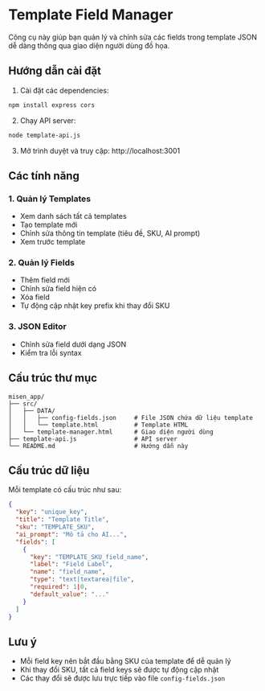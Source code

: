 # Template Field Manager

Công cụ này giúp bạn quản lý và chỉnh sửa các fields trong template JSON dễ dàng thông qua giao diện người dùng đồ họa.

## Hướng dẫn cài đặt

1. Cài đặt các dependencies:
```bash
npm install express cors
```

2. Chạy API server:
```bash
node template-api.js
```

3. Mở trình duyệt và truy cập: http://localhost:3001

## Các tính năng

### 1. Quản lý Templates
- Xem danh sách tất cả templates
- Tạo template mới
- Chỉnh sửa thông tin template (tiêu đề, SKU, AI prompt)
- Xem trước template

### 2. Quản lý Fields
- Thêm field mới
- Chỉnh sửa field hiện có
- Xóa field
- Tự động cập nhật key prefix khi thay đổi SKU

### 3. JSON Editor
- Chỉnh sửa field dưới dạng JSON
- Kiểm tra lỗi syntax

## Cấu trúc thư mục
```
misen_app/
├── src/
│   ├── DATA/
│   │   ├── config-fields.json     # File JSON chứa dữ liệu template
│   │   └── template.html          # Template HTML
│   └── template-manager.html      # Giao diện người dùng
├── template-api.js                # API server
└── README.md                      # Hướng dẫn này
```

## Cấu trúc dữ liệu

Mỗi template có cấu trúc như sau:
```json
{
  "key": "unique_key",
  "title": "Template Title",
  "sku": "TEMPLATE_SKU",
  "ai_prompt": "Mô tả cho AI...",
  "fields": [
    {
      "key": "TEMPLATE_SKU_field_name",
      "label": "Field Label",
      "name": "field_name",
      "type": "text|textarea|file",
      "required": 1|0,
      "default_value": "..."
    }
  ]
}
```

## Lưu ý
- Mỗi field key nên bắt đầu bằng SKU của template để dễ quản lý
- Khi thay đổi SKU, tất cả field keys sẽ được tự động cập nhật
- Các thay đổi sẽ được lưu trực tiếp vào file `config-fields.json`